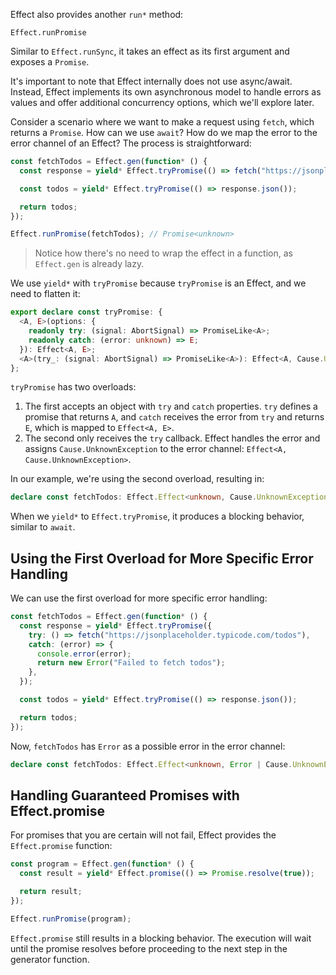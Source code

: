 Effect also provides another `run*` method:

`Effect.runPromise`

Similar to `Effect.runSync`, it takes an effect as its first argument and exposes a `Promise`.

It's important to note that Effect internally does not use async/await. Instead, Effect implements its own asynchronous model to handle errors as values and offer additional concurrency options, which we'll explore later.

Consider a scenario where we want to make a request using `fetch`, which returns a `Promise`. How can we use `await`? How do we map the error to the error channel of an Effect? The process is straightforward:

```ts
const fetchTodos = Effect.gen(function* () {
  const response = yield* Effect.tryPromise(() => fetch("https://jsonplaceholder.typicode.com/todos"));

  const todos = yield* Effect.tryPromise(() => response.json());

  return todos;
});

Effect.runPromise(fetchTodos); // Promise<unknown>
```

>Notice how there's no need to wrap the effect in a function, as `Effect.gen` is already lazy.

We use `yield*` with `tryPromise` because `tryPromise` is an Effect, and we need to flatten it:

```ts
export declare const tryPromise: {
  <A, E>(options: {
    readonly try: (signal: AbortSignal) => PromiseLike<A>;
    readonly catch: (error: unknown) => E;
  }): Effect<A, E>;
  <A>(try_: (signal: AbortSignal) => PromiseLike<A>): Effect<A, Cause.UnknownException>;
};
```

`tryPromise` has two overloads:

1. The first accepts an object with `try` and `catch` properties. `try` defines a promise that returns `A`, and `catch` receives the error from `try` and returns `E`, which is mapped to `Effect<A, E>`.
2. The second only receives the `try` callback. Effect handles the error and assigns `Cause.UnknownException` to the error channel: `Effect<A, Cause.UnknownException>`.

In our example, we're using the second overload, resulting in:

```ts
declare const fetchTodos: Effect.Effect<unknown, Cause.UnknownException, never>
```

When we `yield*` to `Effect.tryPromise`, it produces a blocking behavior, similar to `await`.

## Using the First Overload for More Specific Error Handling

We can use the first overload for more specific error handling:

```ts
const fetchTodos = Effect.gen(function* () {
  const response = yield* Effect.tryPromise({
    try: () => fetch("https://jsonplaceholder.typicode.com/todos"),
    catch: (error) => {
      console.error(error);
      return new Error("Failed to fetch todos");
    },
  });

  const todos = yield* Effect.tryPromise(() => response.json());

  return todos;
});
```

Now, `fetchTodos` has `Error` as a possible error in the error channel:

```ts
declare const fetchTodos: Effect.Effect<unknown, Error | Cause.UnknownException, never>;
```

## Handling Guaranteed Promises with Effect.promise

For promises that you are certain will not fail, Effect provides the `Effect.promise` function:

```ts
const program = Effect.gen(function* () {
  const result = yield* Effect.promise(() => Promise.resolve(true));

  return result;
});

Effect.runPromise(program);
```

`Effect.promise` still results in a blocking behavior. The execution will wait until the promise resolves before proceeding to the next step in the generator function.